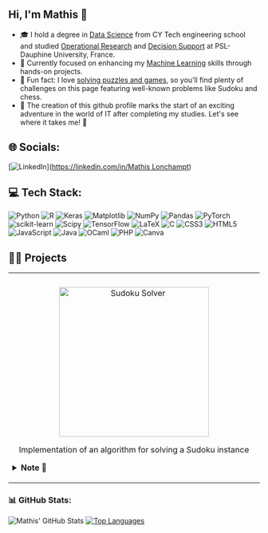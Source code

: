 <!-- lvl 1 : Simple bio and stats -->
## Hi, I'm Mathis 👋
- 🎓 I hold a degree in <u>Data Science</u> from CY Tech engineering school and studied <u>Operational Research</u> and <u>Decision Support</u> at PSL-Dauphine University, France.
- 🔭 Currently focused on enhancing my <u>Machine Learning</u> skills through hands-on projects.
- 🧩 Fun fact: I love <u>solving puzzles and games</u>, so you’ll find plenty of challenges on this page featuring well-known problems like Sudoku and chess.
- 🌱 The creation of this github profile marks the start of an exciting adventure in the world of IT after completing my studies. Let's see where it takes me! 🚀

<!-- lvl 2 : Adding skills -->
## 🌐 Socials:
[![LinkedIn](https://img.shields.io/badge/LinkedIn-%230077B5.svg?logo=linkedin&logoColor=white)]([https://linkedin.com/in/Mathis Lonchampt](https://www.linkedin.com/in/mathis-lonchampt-0572402ab/)) 

## 💻 Tech Stack:
![Python](https://img.shields.io/badge/python-3670A0?style=for-the-badge&logo=python&logoColor=ffdd54) ![R](https://img.shields.io/badge/r-%23276DC3.svg?style=for-the-badge&logo=r&logoColor=white) ![Keras](https://img.shields.io/badge/Keras-%23D00000.svg?style=for-the-badge&logo=Keras&logoColor=white) ![Matplotlib](https://img.shields.io/badge/Matplotlib-%23ffffff.svg?style=for-the-badge&logo=Matplotlib&logoColor=black) ![NumPy](https://img.shields.io/badge/numpy-%23013243.svg?style=for-the-badge&logo=numpy&logoColor=white) ![Pandas](https://img.shields.io/badge/pandas-%23150458.svg?style=for-the-badge&logo=pandas&logoColor=white) ![PyTorch](https://img.shields.io/badge/PyTorch-%23EE4C2C.svg?style=for-the-badge&logo=PyTorch&logoColor=white) ![scikit-learn](https://img.shields.io/badge/scikit--learn-%23F7931E.svg?style=for-the-badge&logo=scikit-learn&logoColor=white) ![Scipy](https://img.shields.io/badge/SciPy-%230C55A5.svg?style=for-the-badge&logo=scipy&logoColor=%white) ![TensorFlow](https://img.shields.io/badge/TensorFlow-%23FF6F00.svg?style=for-the-badge&logo=TensorFlow&logoColor=white) ![LaTeX](https://img.shields.io/badge/latex-%23008080.svg?style=for-the-badge&logo=latex&logoColor=white) ![C](https://img.shields.io/badge/c-%2300599C.svg?style=for-the-badge&logo=c&logoColor=white) ![CSS3](https://img.shields.io/badge/css3-%231572B6.svg?style=for-the-badge&logo=css3&logoColor=white) ![HTML5](https://img.shields.io/badge/html5-%23E34F26.svg?style=for-the-badge&logo=html5&logoColor=white) ![JavaScript](https://img.shields.io/badge/javascript-%23323330.svg?style=for-the-badge&logo=javascript&logoColor=%23F7DF1E) ![Java](https://img.shields.io/badge/java-%23ED8B00.svg?style=for-the-badge&logo=openjdk&logoColor=white) ![OCaml](https://img.shields.io/badge/OCaml-%23E98407.svg?style=for-the-badge&logo=ocaml&logoColor=white) ![PHP](https://img.shields.io/badge/php-%23777BB4.svg?style=for-the-badge&logo=php&logoColor=white) ![Canva](https://img.shields.io/badge/Canva-%2300C4CC.svg?style=for-the-badge&logo=Canva&logoColor=white)

<!-- lvl 3 : Projects -->
## 👨‍💻 Projects
<div align="center">
  <table>
        <tr>
            <td width="50%">
                <h3 align="center">
                    <a Sudoku Solver </a>
                </h3>
                <p align="center">
                    <a href="https://github.com/LonchamptMathis/sudoku-solver" target="_blank" rel="noreferrer"> 
                        <img src="https://miro.medium.com/v2/resize:fit:748/1*K7nuelC1TIFlwwGMThdBCA.png" alt="Sudoku Solver" width="300"/> 
                    </a>
                    <p align="center">
                        Implementation of an algorithm for solving a Sudoku instance
                    </p>
		    <details>
			<summary>
			<b>Note 📝</b>
			</summary>
			I used PuLP library to solve the Integer Programming problem.
		    </details>
            </p>
            </td>
        </tr>
  </table>
</div>

### 📊 GitHub Stats:
![Mathis' GitHub Stats](https://github-readme-stats.vercel.app/api?username=LonchamptMathis&show_icons=true&theme=radical)
[![Top Languages](https://github-readme-stats.vercel.app/api/top-langs/?username=LonchamptMathis&layout=compact)](https://github.com/anuraghazra/github-readme-stats)

